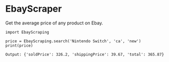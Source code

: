 # EbayScraper
Get the average price of any product on Ebay.
```
import EbayScraping

price = EbayScraping.search('Nintendo Switch', 'ca', 'new')
print(price)
```
```
Output: {'soldPrice': 326.2, 'shippingPrice': 39.67, 'total': 365.87}
```
